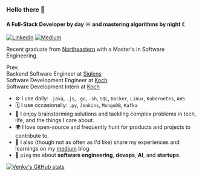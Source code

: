 ### Hello there 👋

#### A Full-Stack Developer by day ☼ and mastering algorithms by night ☾

[![LinkedIn](https://custom-icon-badges.demolab.com/badge/LinkedIn-0A66C2?logo=linkedin-white&logoColor=fff)](https://linkedin.com/in/matamv)
[![Medium](https://img.shields.io/badge/Medium-black?logo=medium&logoColor=white)](https://venkymatam.medium.com/)

Recent graduate from [Northeastern](https://northeastern.edu) with a Master's in Software Engineering.

Prev.<br>
Backend Software Engineer at [Siglens](https://siglens.com) <br>
Software Development Engineer at [Koch](https://kochinc.com)<br>
Software Development Intern at [Koch](https://kochinc.com)<br>

- ⚙️ I use daily: `.java`, `.js`, `.go`, `.sh`, `SQL`, `Docker`, `Linux`, `Kubernetes`, `AWS`
- 🗓️ I use occasionally: `.py`, `Jenkins`, `MongoDB`, `Kafka`
- 🧠 I enjoy brainstorming solutions and tackling complex problems in tech, life, and the things I care about.
- 🌍 I love open-source and frequently hunt for products and projects to contribute to.
- 📝 I also (though not as often as I'd like) share my experiences and learnings on my [medium](https://img.shields.io/badge/Medium-black?logo=medium&logoColor=white) blog.
- 💬 `ping` me about **software engineering**, **devops**, **AI**, and **startups**.


[![Venky's GitHub stats](https://github-readme-stats.vercel.app/api?username=venkateshamatam&hide=stars&hide_rank=true&include_all_commits=true&show=reviews,prs_merged,prs_merged_percentage)](https://github.com/anuraghazra/github-readme-stats)
